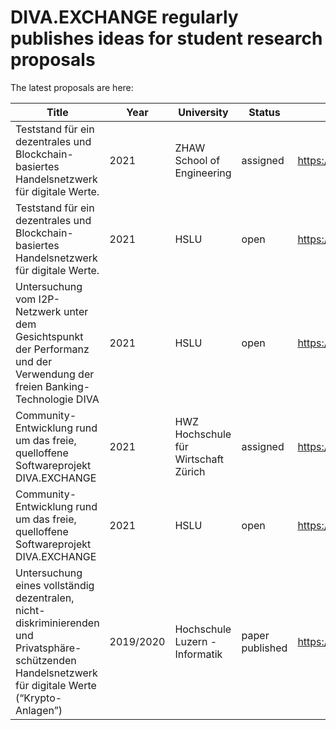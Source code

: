 # DIVA.EXCHANGE regularly publishes ideas for student research proposals

The latest proposals are here:



| Title | Year | University |  Status   | File  |
| ------ | ------ | ------ | ------ | ------ |
| Teststand für ein dezentrales und Blockchain-basiertes Handelsnetzwerk für digitale Werte.| 2021 | ZHAW School of Engineering |assigned|https://codeberg.org/diva.exchange/academia/src/branch/master/research_proposals/HSLU_2020_21_TESTSTAND_DIVA_BACHELOR_MASTER_HSLU.pdf|
| Teststand für ein dezentrales und Blockchain-basiertes Handelsnetzwerk für digitale Werte.| 2021 | HSLU |open|https://codeberg.org/diva.exchange/academia/src/branch/master/research_proposals/HSLU_2020_21_TESTSTAND_DIVA_BACHELOR_MASTER_HSLU.pdf|
| Untersuchung vom I2P-Netzwerk unter dem Gesichtspunkt der Performanz und der Verwendung der freien Banking-Technologie DIVA| 2021 | HSLU |open|https://codeberg.org/diva.exchange/academia/src/branch/master/research_proposals/HSLU_2020_21_I2P_DIVA_BACHELOR_HSLU.pdf|
| Community-Entwicklung rund um das freie, quelloffene Softwareprojekt DIVA.EXCHANGE| 2021 | HWZ Hochschule für Wirtschaft Zürich  |assigned|https://codeberg.org/diva.exchange/academia/src/branch/master/research_proposals/ZHAW_2020_21_COMMUNITY_DEVELOPMENT_DIVA_NPE.pdf|
| Community-Entwicklung rund um das freie, quelloffene Softwareprojekt DIVA.EXCHANGE| 2021 | HSLU  |open|https://codeberg.org/diva.exchange/academia/src/branch/master/research_proposals/HSLU_2020_21_COMMUNITY_DEVELOPMENT_DIVA_NPE_ODER_WP.pdf|
| Untersuchung eines vollständig dezentralen, nicht-diskriminierenden und Privatsphäre-schützenden Handelsnetzwerk für digitale Werte (“Krypto-Anlagen”)| 2019/2020 | Hochschule Luzern - Informatik|paper published|https://codeberg.org/diva.exchange/academia/src/branch/master/research_studies/2020|